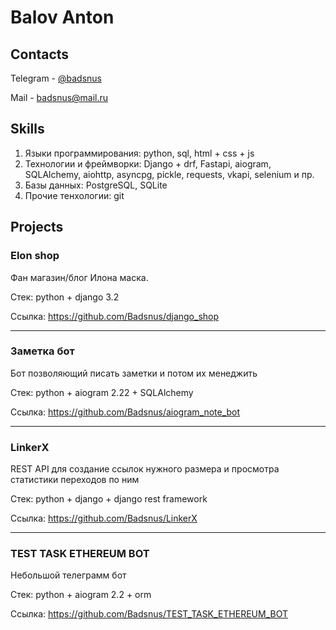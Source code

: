 # Balov Anton

## Contacts

Telegram - [@badsnus](https://t.me/badsnus)

Mail - badsnus@mail.ru

## Skills 

1) Языки программирования: python, sql, html + css + js
2) Технологии и фреймворки: Django + drf, Fastapi, aiogram, SQLAlchemy, aiohttp, asyncpg, pickle, requests, vkapi, selenium и пр.
3) Базы данных: PostgreSQL, SQLite
4) Прочие тенхологии: git

## Projects

### Elon shop

Фан магазин/блог Илона маска.

Стек: python + django 3.2

Ссылка: https://github.com/Badsnus/django_shop
<hr />

### Заметка бот

Бот позволяющий писать заметки и потом их менеджить

Cтек: python + aiogram 2.22 + SQLAlchemy

Ссылка: https://github.com/Badsnus/aiogram_note_bot
<hr />

### LinkerX

REST API для создание ссылок нужного размера и просмотра статистики переходов
по ним

Cтек: python + django + django rest framework

Ссылка: https://github.com/Badsnus/LinkerX
<hr />

### TEST TASK ETHEREUM BOT

Небольшой телеграмм бот

Стек: python + aiogram 2.2 + orm

Ссылка: https://github.com/Badsnus/TEST_TASK_ETHEREUM_BOT

